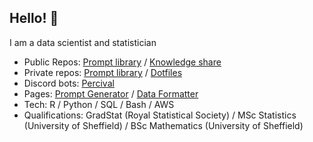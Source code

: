 ## Hello! 👋

I am a data scientist and statistician

* Public Repos: [Prompt library](https://github.com/David-Manning/prompt-library-public/tree/main) / [Knowledge share](https://github.com/David-Manning/knowledge-share)
* Private repos: [Prompt library](https://github.com/David-Manning/prompt-library/tree/main) / [Dotfiles](https://github.com/David-Manning/dotfiles)
* Discord bots: [Percival](https://github.com/David-Manning/percival)
* Pages: [Prompt Generator](https://github.com/David-Manning/prompt-library-public/blob/main/prompt-generator/traci-prompt-generator.yaml) / [Data Formatter](https://github.com/David-Manning/prompt-library-public/blob/main/data-formatter/format-json.yaml)
* Tech: R / Python / SQL / Bash / AWS
* Qualifications: GradStat (Royal Statistical Society) / MSc Statistics (University of Sheffield) / BSc Mathematics (University of Sheffield)
